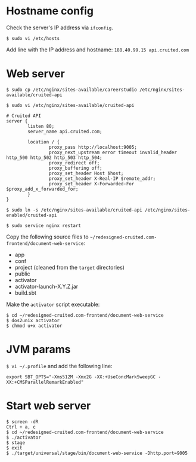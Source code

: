 # Hostname config

Check the server's IP address via `ifconfig`.

`$ sudo vi /etc/hosts`

Add line with the IP address and hostname: `188.40.99.15 api.cruited.com`


# Web server

`$ sudo cp /etc/nginx/sites-available/careerstudio /etc/nginx/sites-available/cruited-api`

`$ sudo vi /etc/nginx/sites-available/cruited-api`

    # Cruited API
    server {
            listen 80;
            server_name api.cruited.com;

            location / {
                    proxy_pass http://localhost:9005;
                    proxy_next_upstream error timeout invalid_header http_500 http_502 http_503 http_504;
                    proxy_redirect off;
                    proxy_buffering off;
                    proxy_set_header Host $host;
                    proxy_set_header X-Real-IP $remote_addr;
                    proxy_set_header X-Forwarded-For $proxy_add_x_forwarded_for;
            }
    }

`$ sudo ln -s /etc/nginx/sites-available/cruited-api /etc/nginx/sites-enabled/cruited-api`

`$ sudo service nginx restart`

Copy the following source files to `~/redesigned-cruited.com-frontend/document-web-service`:

* app
* conf
* project (cleaned from the `target` directories)
* public
* activator
* activator-launch-X.Y.Z.jar
* build.sbt

Make the `activator` script executable:

    $ cd ~/redesigned-cruited.com-frontend/document-web-service
    $ dos2unix activator
    $ chmod u+x activator


# JVM params

`$ vi ~/.profile` and add the following line:

    export SBT_OPTS="-Xms512M -Xmx2G -XX:+UseConcMarkSweepGC -XX:+CMSParallelRemarkEnabled"


# Start web server

    $ screen -dR
    Ctrl + a, c
    $ cd ~/redesigned-cruited.com-frontend/document-web-service
    $ ./activator
    $ stage
    $ exit
    $ ./target/universal/stage/bin/document-web-service -Dhttp.port=9005
